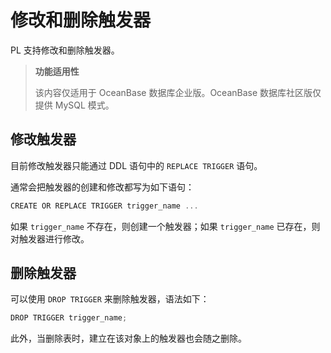 修改和删除触发器 
=============================

PL 支持修改和删除触发器。

>**功能适用性**
>
>该内容仅适用于 OceanBase 数据库企业版。OceanBase 数据库社区版仅提供 MySQL 模式。

修改触发器 
--------------------------

目前修改触发器只能通过 DDL 语句中的 `REPLACE TRIGGER` 语句。

通常会把触发器的创建和修改都写为如下语句：

```javascript
CREATE OR REPLACE TRIGGER trigger_name ...
```



如果 `trigger_name` 不存在，则创建一个触发器；如果 `trigger_name` 已存在，则对触发器进行修改。

删除触发器 
--------------------------

可以使用 `DROP TRIGGER` 来删除触发器，语法如下：

```javascript
DROP TRIGGER trigger_name;
```



此外，当删除表时，建立在该对象上的触发器也会随之删除。
